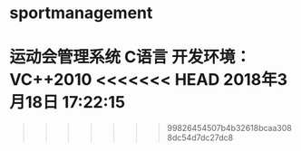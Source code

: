 # sportmanagement
运动会管理系统
C语言
开发环境：VC++2010
<<<<<<< HEAD
2018年3月18日 17:22:15
=======
>>>>>>> 99826454507b4b32618bcaa3088dc54d7dc27dc8
